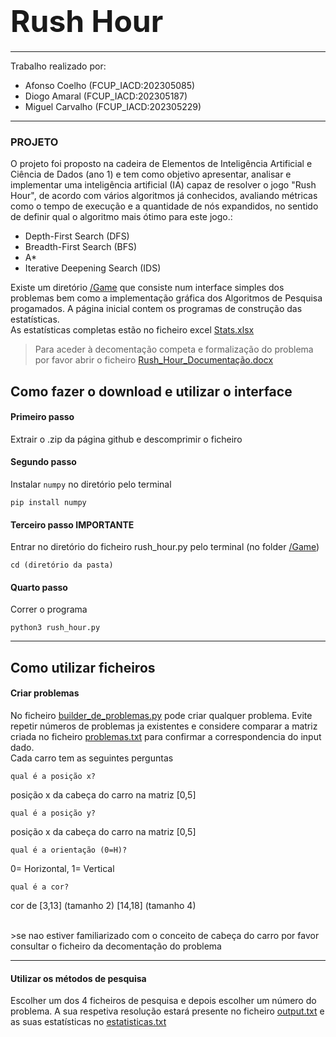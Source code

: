 # <font size="80">Rush Hour</font>
*******
Trabalho realizado por:

* Afonso Coelho (FCUP_IACD:202305085)
* Diogo Amaral (FCUP_IACD:202305187) 
* Miguel Carvalho (FCUP_IACD:202305229)

******
### PROJETO 
O projeto foi proposto na cadeira de Elementos de Inteligência Artificial e Ciência de Dados (ano 1) e tem como objetivo apresentar, analisar e implementar uma inteligência artificial (IA) capaz de resolver o jogo "Rush Hour", de acordo com vários algoritmos já conhecidos, avaliando métricas como o tempo de execução e a quantidade de nós expandidos, no sentido de definir qual o algoritmo mais ótimo para este jogo.:<br>

*  Depth-First Search (DFS)
* Breadth-First Search (BFS)
* A*
* Iterative Deepening Search (IDS)

Existe um diretório [/Game](/Game) que consiste num interface simples dos problemas bem como a implementação gráfica dos Algoritmos de Pesquisa progamados. A página inicial contem os programas de construção das estatísticas. <br>As estatísticas completas estão no ficheiro excel [Stats.xlsx](Stats.xlsx)

>Para aceder à decomentação competa e formalização do problema por favor abrir o ficheiro [Rush_Hour_Documentação.docx](Rush_Hour_Documentação.docx)


## Como fazer o download e utilizar o interface  
#### Primeiro passo 
Extrair o .zip da página github e descomprimir o ficheiro
#### Segundo passo 
Instalar `numpy` no diretório pelo terminal 
```
pip install numpy
```
#### Terceiro passo **IMPORTANTE** 
Entrar no diretório do ficheiro rush_hour.py pelo terminal (no folder [/Game](/Game)) 
```
cd (diretório da pasta)
```
#### Quarto passo 
Correr o programa 
```
python3 rush_hour.py
```
*****

## Como utilizar ficheiros

#### Criar problemas 
No ficheiro [builder_de_problemas.py](builder_de_problemas.py) pode criar qualquer problema. Evite repetir números de problemas ja existentes e considere comparar a matriz criada no ficheiro [problemas.txt](problemas.txt) para confirmar a correspondencia do input dado.<br>Cada carro tem as seguintes perguntas 


``` 
qual é a posição x? 
```
 posição x da cabeça do carro na matriz [0,5]
```
qual é a posição y?
``` 
posição x da cabeça do carro na matriz [0,5]
```
qual é a orientação (0=H)?
```
0= Horizontal, 1= Vertical
```
qual é a cor?
```
cor de [3,13] (tamanho 2) [14,18] (tamanho 4)

<br>
>se nao estiver familiarizado com o conceito de cabeça do carro por favor consultar o ficheiro da decomentação do problema
 
******

#### Utilizar os métodos de pesquisa 
Escolher um dos 4 ficheiros de pesquisa e  depois escolher um número do problema. A sua respetiva resolução estará presente no ficheiro [output.txt](output.txt) e as suas estatísticas no [estatisticas.txt](estatisticas.txt) 
